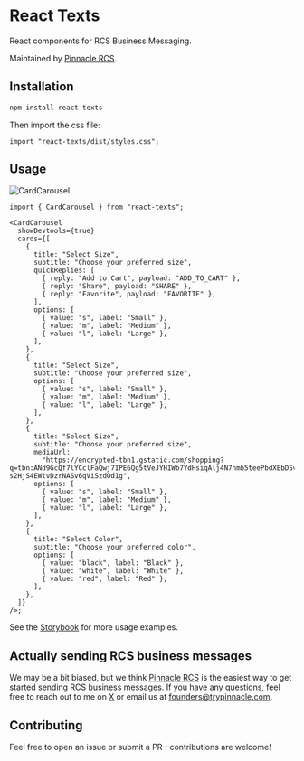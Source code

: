 # React Texts

React components for RCS Business Messaging.

Maintained by [Pinnacle RCS](https://docs.trypinnacle.app/api-reference/api-reference/send-a-message/rcs).

## Installation

```bash
npm install react-texts
```

Then import the css file:

```tsx
import "react-texts/dist/styles.css";
```

## Usage

![CardCarousel](https://i.ibb.co/1qSkVLH/Screenshot-2024-12-05-at-4-19-15-PM.png)

```tsx
import { CardCarousel } from "react-texts";

<CardCarousel
  showDevtools={true}
  cards={[
    {
      title: "Select Size",
      subtitle: "Choose your preferred size",
      quickReplies: [
        { reply: "Add to Cart", payload: "ADD_TO_CART" },
        { reply: "Share", payload: "SHARE" },
        { reply: "Favorite", payload: "FAVORITE" },
      ],
      options: [
        { value: "s", label: "Small" },
        { value: "m", label: "Medium" },
        { value: "l", label: "Large" },
      ],
    },
    {
      title: "Select Size",
      subtitle: "Choose your preferred size",
      options: [
        { value: "s", label: "Small" },
        { value: "m", label: "Medium" },
        { value: "l", label: "Large" },
      ],
    },
    {
      title: "Select Size",
      subtitle: "Choose your preferred size",
      mediaUrl:
        "https://encrypted-tbn1.gstatic.com/shopping?q=tbn:ANd9GcQf7lYCclFaQwj7IPE6Qg5tVeJYHIWb7YdHsiqAlj4N7nmb5teePbdXEbDSvKsaUhdmPU7oDfzRh0LDlrZEIeAVrVqvA-s2HjS4EWtvDzrNASv6qViSzdOd1g",
      options: [
        { value: "s", label: "Small" },
        { value: "m", label: "Medium" },
        { value: "l", label: "Large" },
      ],
    },
    {
      title: "Select Color",
      subtitle: "Choose your preferred color",
      options: [
        { value: "black", label: "Black" },
        { value: "white", label: "White" },
        { value: "red", label: "Red" },
      ],
    },
  ]}
/>;
```

See the [Storybook](https://675109b53e691f6fe9ea860b-zbuszmmlmh.chromatic.com/?path=/docs/components-card--docs) for more usage examples.

## Actually sending RCS business messages

We may be a bit biased, but we think [Pinnacle RCS](https://docs.trypinnacle.app/api-reference/api-reference/send-a-message/rcs) is the easiest way to get started sending RCS business messages. If you have any questions, feel free to reach out to me on [X](https://x.com/seanroades) or email us at [founders@trypinnacle.com](mailto:founders@trypinnacle.com).

## Contributing

Feel free to open an issue or submit a PR--contributions are welcome!
